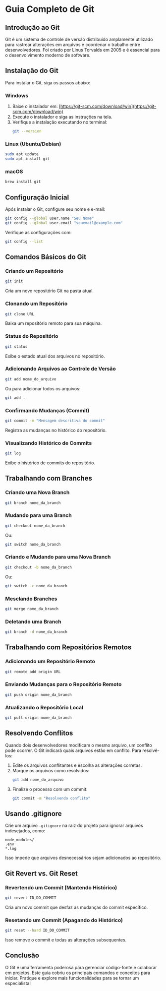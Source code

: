 # Guia Completo de Git

## Introdução ao Git
Git é um sistema de controle de versão distribuído amplamente utilizado para rastrear alterações em arquivos e coordenar o trabalho entre desenvolvedores. Foi criado por Linus Torvalds em 2005 e é essencial para o desenvolvimento moderno de software.

## Instalação do Git
Para instalar o Git, siga os passos abaixo:

### Windows
1. Baixe o instalador em: [https://git-scm.com/download/win](https://git-scm.com/download/win)
2. Execute o instalador e siga as instruções na tela.
3. Verifique a instalação executando no terminal:
   ```sh
   git --version
   ```

### Linux (Ubuntu/Debian)
```sh
sudo apt update
sudo apt install git
```

### macOS
```sh
brew install git
```

## Configuração Inicial
Após instalar o Git, configure seu nome e e-mail:
```sh
git config --global user.name "Seu Nome"
git config --global user.email "seuemail@example.com"
```
Verifique as configurações com:
```sh
git config --list
```

## Comandos Básicos do Git
### Criando um Repositório
```sh
git init
```
Cria um novo repositório Git na pasta atual.

### Clonando um Repositório
```sh
git clone URL
```
Baixa um repositório remoto para sua máquina.

### Status do Repositório
```sh
git status
```
Exibe o estado atual dos arquivos no repositório.

### Adicionando Arquivos ao Controle de Versão
```sh
git add nome_do_arquivo
```
Ou para adicionar todos os arquivos:
```sh
git add .
```

### Confirmando Mudanças (Commit)
```sh
git commit -m "Mensagem descritiva do commit"
```
Registra as mudanças no histórico do repositório.

### Visualizando Histórico de Commits
```sh
git log
```
Exibe o histórico de commits do repositório.

## Trabalhando com Branches
### Criando uma Nova Branch
```sh
git branch nome_da_branch
```

### Mudando para uma Branch
```sh
git checkout nome_da_branch
```
Ou:
```sh
git switch nome_da_branch
```

### Criando e Mudando para uma Nova Branch
```sh
git checkout -b nome_da_branch
```
Ou:
```sh
git switch -c nome_da_branch
```

### Mesclando Branches
```sh
git merge nome_da_branch
```

### Deletando uma Branch
```sh
git branch -d nome_da_branch
```

## Trabalhando com Repositórios Remotos
### Adicionando um Repositório Remoto
```sh
git remote add origin URL
```

### Enviando Mudanças para o Repositório Remoto
```sh
git push origin nome_da_branch
```

### Atualizando o Repositório Local
```sh
git pull origin nome_da_branch
```

## Resolvendo Conflitos
Quando dois desenvolvedores modificam o mesmo arquivo, um conflito pode ocorrer. O Git indicará quais arquivos estão em conflito. Para resolvê-los:
1. Edite os arquivos conflitantes e escolha as alterações corretas.
2. Marque os arquivos como resolvidos:
   ```sh
   git add nome_do_arquivo
   ```
3. Finalize o processo com um commit:
   ```sh
   git commit -m "Resolvendo conflito"
   ```

## Usando .gitignore
Crie um arquivo `.gitignore` na raiz do projeto para ignorar arquivos indesejados, como:
```
node_modules/
.env
*.log
```
Isso impede que arquivos desnecessários sejam adicionados ao repositório.

## Git Revert vs. Git Reset
### Revertendo um Commit (Mantendo Histórico)
```sh
git revert ID_DO_COMMIT
```
Cria um novo commit que desfaz as mudanças do commit específico.

### Resetando um Commit (Apagando do Histórico)
```sh
git reset --hard ID_DO_COMMIT
```
Isso remove o commit e todas as alterações subsequentes.

## Conclusão
O Git é uma ferramenta poderosa para gerenciar código-fonte e colaborar em projetos. Este guia cobriu os principais comandos e conceitos para iniciar. Pratique e explore mais funcionalidades para se tornar um especialista!

